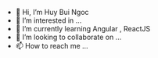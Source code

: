 - 👋 Hi, I’m Huy Bui Ngoc
- 👀 I’m interested in ...
- 🌱 I’m currently learning Angular , ReactJS
- 💞️ I’m looking to collaborate on ...
- 📫 How to reach me ...

<!---
huybui98/huybui98 is a ✨ special ✨ repository because its `README.md` (this file) appears on your GitHub profile.
You can click the Preview link to take a look at your changes.
--->
